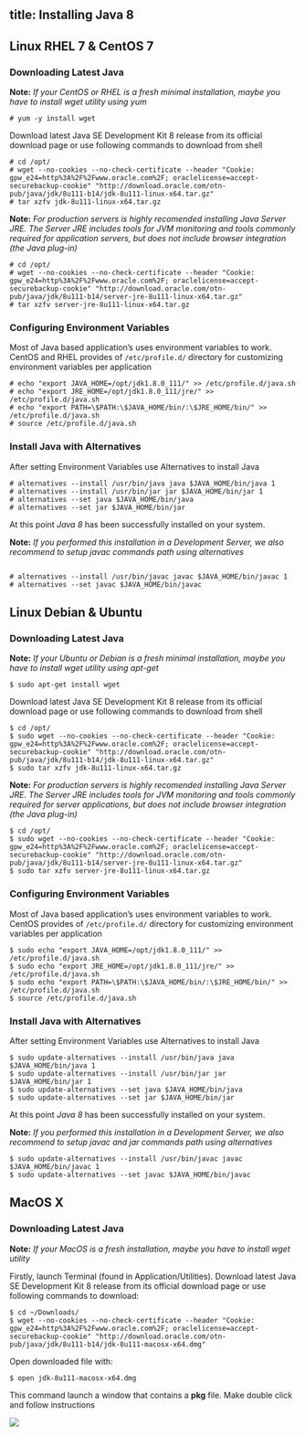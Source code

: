 title: Installing Java 8
---

## Linux RHEL 7 & CentOS 7

### Downloading Latest Java

 **Note:** *If your CentOS or RHEL is a fresh minimal installation, maybe you have to install wget utility using yum*

```#bash
# yum -y install wget
```

Download latest Java SE Development Kit 8 release from its official download page or use following commands to download from shell

```#bash
# cd /opt/
# wget --no-cookies --no-check-certificate --header "Cookie: gpw_e24=http%3A%2F%2Fwww.oracle.com%2F; oraclelicense=accept-securebackup-cookie" "http://download.oracle.com/otn-pub/java/jdk/8u111-b14/jdk-8u111-linux-x64.tar.gz"
# tar xzfv jdk-8u111-linux-x64.tar.gz
```

 **Note:** *For production servers is highly recomended installing Java Server JRE. The Server JRE includes tools for JVM monitoring and tools commonly required for application servers, but does not include browser integration (the Java plug-in)*

```#bash
# cd /opt/
# wget --no-cookies --no-check-certificate --header "Cookie: gpw_e24=http%3A%2F%2Fwww.oracle.com%2F; oraclelicense=accept-securebackup-cookie" "http://download.oracle.com/otn-pub/java/jdk/8u111-b14/server-jre-8u111-linux-x64.tar.gz"
# tar xzfv server-jre-8u111-linux-x64.tar.gz
```

### Configuring Environment Variables

Most of Java based application’s uses environment variables to work. CentOS and RHEL provides of `/etc/profile.d/` directory for customizing environment variables per application

```#bash
# echo "export JAVA_HOME=/opt/jdk1.8.0_111/" >> /etc/profile.d/java.sh
# echo "export JRE_HOME=/opt/jdk1.8.0_111/jre/" >> /etc/profile.d/java.sh
# echo "export PATH=\$PATH:\$JAVA_HOME/bin/:\$JRE_HOME/bin/" >> /etc/profile.d/java.sh
# source /etc/profile.d/java.sh
```

### Install Java with Alternatives

After setting Environment Variables use Alternatives to install Java

```#bash
# alternatives --install /usr/bin/java java $JAVA_HOME/bin/java 1
# alternatives --install /usr/bin/jar jar $JAVA_HOME/bin/jar 1
# alternatives --set java $JAVA_HOME/bin/java
# alternatives --set jar $JAVA_HOME/bin/jar
```

At this point *Java 8* has been successfully installed on your system.

 **Note:** *If you performed this installation in a Development Server, we also recommend to setup javac commands path using alternatives*

```#bash

# alternatives --install /usr/bin/javac javac $JAVA_HOME/bin/javac 1
# alternatives --set javac $JAVA_HOME/bin/javac
```

## Linux Debian & Ubuntu
### Downloading Latest Java

 **Note:** *If your Ubuntu or Debian is a fresh minimal installation, maybe you have to install wget utility using apt-get*

```#bash
$ sudo apt-get install wget 
```

Download latest Java SE Development Kit 8 release from its official download page or use following commands to download from shell

```#bash
$ cd /opt/
$ sudo wget --no-cookies --no-check-certificate --header "Cookie: gpw_e24=http%3A%2F%2Fwww.oracle.com%2F; oraclelicense=accept-securebackup-cookie" "http://download.oracle.com/otn-pub/java/jdk/8u111-b14/jdk-8u111-linux-x64.tar.gz"
$ sudo tar xzfv jdk-8u111-linux-x64.tar.gz
```

 **Note:** *For production servers is highly recomended installing Java Server JRE. The Server JRE includes tools for JVM monitoring and tools commonly required for server applications, but does not include browser integration (the Java plug-in)*

```#bash
$ cd /opt/
$ sudo wget --no-cookies --no-check-certificate --header "Cookie: gpw_e24=http%3A%2F%2Fwww.oracle.com%2F; oraclelicense=accept-securebackup-cookie" "http://download.oracle.com/otn-pub/java/jdk/8u111-b14/server-jre-8u111-linux-x64.tar.gz"
$ sudo tar xzfv server-jre-8u111-linux-x64.tar.gz
```

### Configuring Environment Variables

Most of Java based application’s uses environment variables to work. CentOS provides of `/etc/profile.d/` directory for customizing environment variables per application

```#bash
$ sudo echo "export JAVA_HOME=/opt/jdk1.8.0_111/" >> /etc/profile.d/java.sh
$ sudo echo "export JRE_HOME=/opt/jdk1.8.0_111/jre/" >> /etc/profile.d/java.sh
$ sudo echo "export PATH=\$PATH:\$JAVA_HOME/bin/:\$JRE_HOME/bin/" >> /etc/profile.d/java.sh
$ source /etc/profile.d/java.sh
```

### Install Java with Alternatives

After setting Environment Variables use Alternatives to install Java

```#bash
$ sudo update-alternatives --install /usr/bin/java java $JAVA_HOME/bin/java 1
$ sudo update-alternatives --install /usr/bin/jar jar $JAVA_HOME/bin/jar 1
$ sudo update-alternatives --set java $JAVA_HOME/bin/java
$ sudo update-alternatives --set jar $JAVA_HOME/bin/jar
```

At this point *Java 8* has been successfully installed on your system.

 **Note:** *If you performed this installation in a Development Server,  we also recommend to setup javac and jar commands path using alternatives*

```#bash
$ sudo update-alternatives --install /usr/bin/javac javac $JAVA_HOME/bin/javac 1
$ sudo update-alternatives --set javac $JAVA_HOME/bin/javac
```

## MacOS X

### Downloading Latest Java

 **Note:** *If your MacOS is a fresh installation, maybe you have to install wget utility*

Firstly, launch Terminal (found in Application/Utilities). Download latest Java SE Development Kit 8 release from its official download page or use following commands to download:


```#bash
$ cd ~/Downloads/
$ wget --no-cookies --no-check-certificate --header "Cookie: gpw_e24=http%3A%2F%2Fwww.oracle.com%2F; oraclelicense=accept-securebackup-cookie" "http://download.oracle.com/otn-pub/java/jdk/8u111-b14/jdk-8u111-macosx-x64.dmg"
```

Open downloaded file with:
```#bash
$ open jdk-8u111-macosx-x64.dmg
```

This command launch a window that contains a **pkg** file. Make double click and follow instructions

![](java-01.png)
